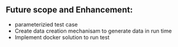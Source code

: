 ## Future scope and Enhancement:

* parameterizied test case
* Create data creation mechanisam to generate data in run time
* Implement docker solution to run test

